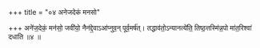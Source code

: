 +++
title = "०४ अनेजदेकं मनसो"

+++
अने॑ज॒देकं॒ मन॑सो॒ जवी॑यो॒ नैन॑द्दे॒वाऽआ॑प्नुव॒न् पूर्व॒मर्ष॑त्। तद्धाव॑तो॒ऽन्यानत्ये॑ति॒ तिष्ठ॒त्तस्मि॑न्न॒पो मा॑त॒रिश्वा॑ दधाति ॥४ ॥